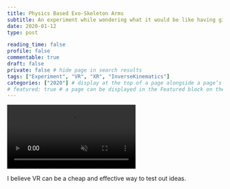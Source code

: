 ```yaml
---
title: Physics Based Exo-Skeleton Arms
subtitle: An experiment while wondering what it would be like having giant arms
date: 2020-01-12
type: post

reading_time: false
profile: false
commentable: true
draft: false
private: false # hide page in search results
tags: ["Experiment", "VR", "XR", "InverseKinematics"]
categories: ["2020"] # display at the top of a page alongside a page’s metadata
# featured: true # a page can be displayed in the Featured block on the homepage. This is useful for sticky, announcement blog posts or selected publications etc.
---
```

<div class="video_thing">
    <video muted autoplay="" name="media0" loop=""><source src="https://raw.githack.com/Denchyaknow/GitSite_Dencho/Terminal/content/projects/experiments/physicsBasedExoArms/XRLog_2020_001.webm" type="video/mp4"></video>
   
</div>


<p>I believe VR can be a cheap and effective way to test out ideas.</p>

 <!--script>
    const repoURL = "https://raw.githack.com/Denchyaknow/GitSite_Dencho/";
    const branch = "Develop/";
    // Files used in this post
    const filePath0 = "content/projects/experiments/physicsBasedExoArms/XRLog_2020_001.webm";
    //Release URL Ex https://rawcdn.githack.com/Denchyaknow/GitSite_Dencho/e32ebd92e7eb02c2d3ceccdd4924d3c1fe629c50/content/projects/experiments/physicsBasedExoArms/XRLog_2020_001.webm
    //Dev URL Ex https://raw.githack.com/Denchyaknow/GitSite_Dencho/Terminal/content/projects/experiments/physicsBasedExoArms/XRLog_2020_001.webm
    const videoElement = document.querySelector('video[name="media0"]');
    const fullURL = repoURL + branch + filePath0;
    // Set the src attribute
    videoElement.src = fullURL;
    </script-->
